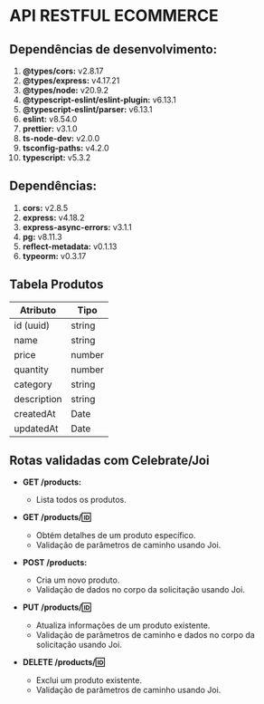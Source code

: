 # API RESTFUL ECOMMERCE


## Dependências de desenvolvimento:
1. **@types/cors:** v2.8.17
2. **@types/express:** v4.17.21
3. **@types/node:** v20.9.2
4. **@typescript-eslint/eslint-plugin:** v6.13.1
5. **@typescript-eslint/parser:** v6.13.1
6. **eslint:** v8.54.0
7. **prettier:** v3.1.0
8. **ts-node-dev:** v2.0.0
9. **tsconfig-paths:** v4.2.0
10. **typescript:** v5.3.2

## Dependências:
1. **cors:** v2.8.5
2. **express:** v4.18.2
3. **express-async-errors:** v3.1.1
4. **pg:** v8.11.3
5. **reflect-metadata:** v0.1.13
6. **typeorm:** v0.3.17

## Tabela Produtos
| Atributo    | Tipo       |
|-------------|------------|
| id (uuid)   | string     |
| name        | string     |
| price       | number     |
| quantity    | number     |
| category    | string     |
| description | string     |
| createdAt   | Date       |
| updatedAt   | Date       |

## Rotas validadas com Celebrate/Joi
- **GET /products:**
  - Lista todos os produtos.
  
- **GET /products/:id:**
  - Obtém detalhes de um produto específico.
  - Validação de parâmetros de caminho usando Joi.

- **POST /products:**
  - Cria um novo produto.
  - Validação de dados no corpo da solicitação usando Joi.

- **PUT /products/:id:**
  - Atualiza informações de um produto existente.
  - Validação de parâmetros de caminho e dados no corpo da solicitação usando Joi.

- **DELETE /products/:id:**
  - Exclui um produto existente.
  - Validação de parâmetros de caminho usando Joi.

